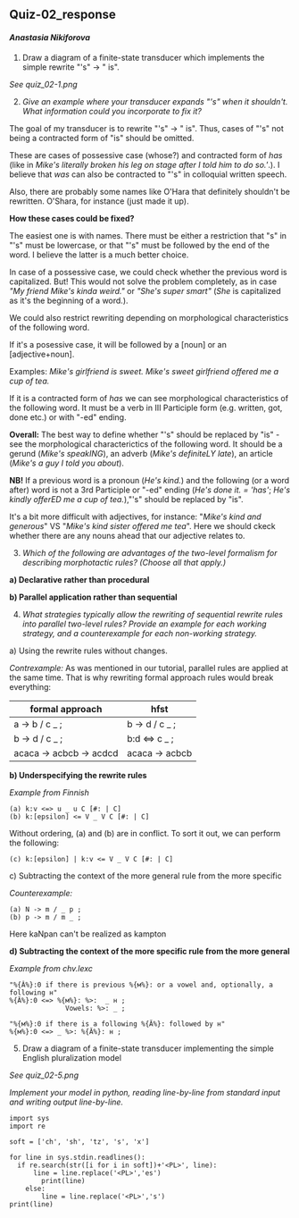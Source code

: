 ## Quiz-02_response
#### *Anastasia Nikiforova*

1. Draw a diagram of a finite-state transducer which implements the simple rewrite "'s" -> " is".

*See quiz_02-1.png*

2. *Give an example where your transducer expands "'s" when it shouldn't. What information could you incorporate to fix it?*

The goal of my transducer is to rewrite "'s" -> " is". Thus, cases of "'s" not being a contracted form of "is" should be omitted.

These are cases of possessive case (whose?) and contracted form of *has* (like in *Mike's literally broken his leg on stage after I told him to do so.'*.). I believe that *was* can also be contracted to "'s" in colloquial written speech.

Also, there are probably some names like O'Hara that definitely shouldn't be rewritten. O'Shara, for instance (just made it up).

**How these cases could be fixed?**

The easiest one is with names. There must be either a restriction that "s" in "'s" must be lowercase, or that "'s" must be followed by the end of the word. I believe the latter is a much better choice.

In case of a possessive case, we could check whether the previous word is capitalized. But! This would not solve the problem completely, as in case *"My friend Mike's kinda weird."* or *"She's super smart"* (*She* is capitalized as it's the beginning of a word.). 

We could also restrict rewriting depending on morphological characteristics of the following word. 

If it's a posessive case, it will be followed by a [noun] or an [adjective+noun]. 

Examples: *Mike's girlfriend is sweet. Mike's sweet girlfriend offered me a cup of tea.*

If it is a contracted form of *has* we can see morphological characteristics of the following word. It must be a verb in III Participle form (e.g. written, got, done etc.) or with "-ed" ending.

**Overall:** The best way to define whether "'s" should be replaced by "is" - see the morphological characterictics of the following word. It should be a gerund (*Mike's speakING*), an adverb (*Mike's definiteLY late*), an article (*Mike's a guy I told you about*). 

**NB!** If a previous word is a pronoun (*He's kind.*) and the following (or a word after) word is not a 3rd Participle or "-ed" ending (*He's done it. = 'has'*; *He's kindly offerED me a cup of tea.*),"'s" should be replaced by "is".

It's a bit more difficult with adjectives, for instance: "*Mike's kind and generous*" VS "*Mike's kind sister offered me tea*". Here we should ckeck whether there are any nouns ahead that our adjective relates to.

3. *Which of the following are advantages of the two-level formalism for describing morphotactic rules? (Choose all that apply.)*

**a) Declarative rather than procedural**

**b) Parallel application rather than sequential**


4. *What strategies typically allow the rewriting of sequential rewrite rules into parallel two-level rules? Provide an example for each working strategy, and a counterexample for each non-working strategy.*

a) Using the rewrite rules without changes.

*Contrexample:* As was mentioned in our tutorial, parallel rules are applied at the same time. That is why rewriting formal approach rules would break everything:

| formal approach | hfst          |
|-----------------|---------------|
| a → b / c _ ;   | b → d / c _ ; |
| b → d / c _ ;   | b:d <=> c _ ; |
|acaca → acbcb → acdcd|acaca → acbcb|

**b) Underspecifying the rewrite rules**

*Example from Finnish*
```
(a) k:v <=> u _ u C [#: | C]
(b) k:[epsilon] <= V _ V C [#: | C]
```
Without ordering, (a) and (b) are in conflict. To sort it out, we can perform the following:
```
(c) k:[epsilon] | k:v <= V _ V C [#: | C]
```

c) Subtracting the context of the more general rule from the more specific

*Counterexample:*
```
(a) N -> m / _ p ; 
(b) p -> m / m _ ;
```
Here kaNpan can't be realized as kampton

**d) Subtracting the context of the more specific rule from the more general**

*Example from chv.lexc*
```
"%{Ă%}:0 if there is previous %{м%}: or a vowel and, optionally, a following н"
%{Ă%}:0 <=> %{м%}: %>:  _ н ;
	          Vowels: %>: _ ; 

"%{м%}:0 if there is a following %{Ă%}: followed by н"
%{м%}:0 <=> _ %>: %{Ă%}: н ;
```
5. Draw a diagram of a finite-state transducer implementing the simple English pluralization model

*See quiz_02-5.png*

*Implement your model in python, reading line-by-line from standard input and writing output line-by-line.*
```
import sys
import re

soft = ['ch', 'sh', 'tz', 's', 'x']

for line in sys.stdin.readlines():
  if re.search(str([i for i in soft])+'<PL>', line):
	  line = line.replace('<PL>','es')
		print(line)
	else:
		line = line.replace('<PL>','s')
print(line)
```

